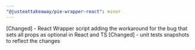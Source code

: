 ```yaml
---
"@justeattakeaway/pie-wrapper-react": minor
---
```


[Changed] - React Wrapper script adding the workaround for the bug that sets all props as optional in React and TS
[Changed] - unit tests snapshots to reflect the changes
